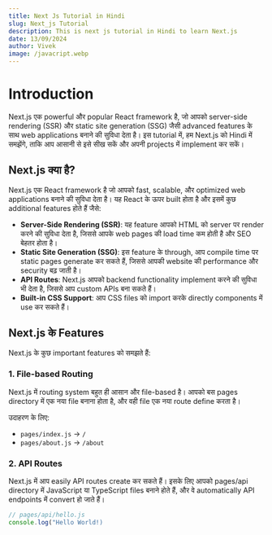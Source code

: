 ```yaml
---
title: Next Js Tutorial in Hindi
slug: Next_js Tutorial
description: This is next js tutorial in Hindi to learn Next.js
date: 13/09/2024
author: Vivek
image: /javacript.webp
---
```




# Introduction

Next.js एक powerful और popular React framework है, जो आपको server-side rendering (SSR) और static site generation (SSG) जैसी advanced features के साथ web applications बनाने की सुविधा देता है। इस tutorial में, हम Next.js को Hindi में समझेंगे, ताकि आप आसानी से इसे सीख सकें और अपनी projects में implement कर सकें।

## Next.js क्या है?

Next.js एक React framework है जो आपको fast, scalable, और optimized web applications बनाने की सुविधा देता है। यह React के ऊपर built होता है और इसमें कुछ additional features होते हैं जैसे:

- **Server-Side Rendering (SSR)**: यह feature आपको HTML को server पर render करने की सुविधा देता है, जिससे आपके web pages की load time कम होती है और SEO बेहतर होता है।
- **Static Site Generation (SSG)**: इस feature के through, आप compile time पर static pages generate कर सकते हैं, जिससे आपकी website की performance और security बढ़ जाती है।
- **API Routes**: Next.js आपको backend functionality implement करने की सुविधा भी देता है, जिससे आप custom APIs बना सकते हैं।
- **Built-in CSS Support**: आप CSS files को import करके directly components में use कर सकते हैं।

## Next.js के Features

Next.js के कुछ important features को समझते हैं:

### 1. **File-based Routing**
Next.js में routing system बहुत ही आसान और file-based है। आपको बस pages directory में एक नया file बनाना होता है, और वही file एक नया route define करता है।

उदाहरण के लिए:

- `pages/index.js` → `/`
- `pages/about.js` → `/about`

### 2. **API Routes**
Next.js में आप easily API routes create कर सकते हैं। इसके लिए आपको pages/api directory में JavaScript या TypeScript files बनाने होते हैं, और वे automatically API endpoints में convert हो जाते हैं।

```javascript
// pages/api/hello.js
console.log("Hello World!)